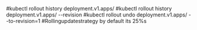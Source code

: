 #kubectl rollout history deployment.v1.apps/<deployment>
#kubectl rollout history deployment.v1.apps/<deployment> --revision <revision number>
#kubectl rollout undo deployment.v1.apps/<deployment> --to-revision=1
#Rollingupdatestrategy  by default its 25%s